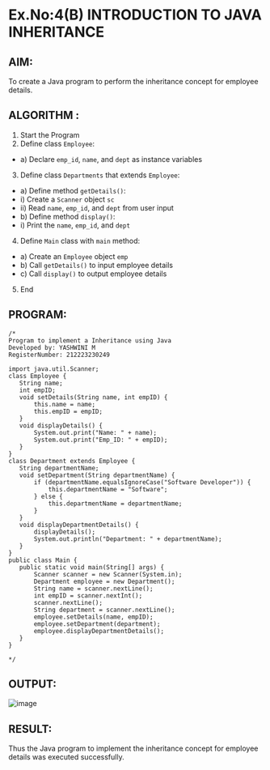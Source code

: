 # Ex.No:4(B) INTRODUCTION TO JAVA INHERITANCE

## AIM:
To create  a Java program to perform the inheritance concept for employee details.

## ALGORITHM :
1.	Start the Program
2.	Define class `Employee`:
-	a) Declare `emp_id`, `name`, and `dept` as instance variables
3.	Define class `Departments` that extends `Employee`:
-	a) Define method `getDetails()`:
-	i) Create a `Scanner` object `sc`
-	ii) Read `name`, `emp_id`, and `dept` from user input
-	b) Define method `display()`:
-	i) Print the `name`, `emp_id`, and `dept`
4.	Define `Main` class with `main` method:
-	a) Create an `Employee` object `emp`
-	b) Call `getDetails()` to input employee details
-	c) Call `display()` to output employee details
5.	End

## PROGRAM:
 ```
/*
Program to implement a Inheritance using Java
Developed by: YASHWINI M 
RegisterNumber: 212223230249
 
import java.util.Scanner;
class Employee {
    String name;
    int empID;
    void setDetails(String name, int empID) {
        this.name = name;
        this.empID = empID;
    }
    void displayDetails() {
        System.out.print("Name: " + name);
        System.out.print("Emp_ID: " + empID);
    }
}
class Department extends Employee {
    String departmentName;
    void setDepartment(String departmentName) {
        if (departmentName.equalsIgnoreCase("Software Developer")) {
            this.departmentName = "Software";
        } else {
            this.departmentName = departmentName;
        }
    }
    void displayDepartmentDetails() {
        displayDetails();
        System.out.println("Department: " + departmentName);
    }
}
public class Main {
    public static void main(String[] args) {
        Scanner scanner = new Scanner(System.in);
        Department employee = new Department();
        String name = scanner.nextLine();
        int empID = scanner.nextInt();
        scanner.nextLine(); 
        String department = scanner.nextLine();
        employee.setDetails(name, empID);
        employee.setDepartment(department);
        employee.displayDepartmentDetails();
    }
}

*/
```

## OUTPUT:
![image](https://github.com/user-attachments/assets/b162d3b4-364d-468b-a9ff-b0ff1095ea77)

## RESULT:
Thus the Java program to implement the inheritance concept for employee details was  executed successfully.
